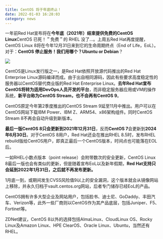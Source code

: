 ```yaml
---
title: CentOS 将于年底终止！
date: 2022-01-03 16:28:03
category: news
---
```

一年前Red Hat宣布将在**今年底（2021年）结束提供免费的CentOS Linux**CentOS 已死！＂免费＂的 RHEL 没了...。上周五Red Hat再度提醒，CentOS Linux 8将在今年12月31日来到它的生命周期终点（End of Life，EoL）。对于：**CentOS 停止服务！我们用哪个？Ubuntu or Debian**？

![](https://upload-images.jianshu.io/upload_images/10024246-5338bded5ef36683.png?imageMogr2/auto-orient/strip%7CimageView2/2/w/1240)

CentOS是Linux发行版之一，是Red Hat依照开放源代码推出的Red Hat Enterprise Linux源码编译而成。由于出自相同源码，因此有些要求高度稳定性的服务器以CentOS替代商业版的Red Hat Enterprise Linux。**去年Red Hat宣布CentOS将转为适用DevOps人员开发的平台**，而非稳定服务器应用或VM的操作系统，**新平台称为CentOS Stream，也不会再有CentOS 9**。

CentOS原定今年第2季度推出的CentOS Stream 9延至11月中推出。用户可以在CentOS网站下载IBM Power、IBM Z、ARM54、x86架构组件。同时CentOS Stream 8不再会自动升级到新版本。

**最后一版CentOS 8只会更新到2021年12月31日**，反而**CentOS 7**会更新到**2024年6月30日**。对于CentOS 8用户，Red Hat还会在推出RHEL 8.5时，发布RHEL rebuild版给CentOS用户，即真正最后一个CentOS版本，时间点也可能落在EOL后。

一如RHEL小数点版本（point release）会附带数次的安全更新，CentOS Linux 8最后一版也会有类似的更新，但是随着宣布EoL以及新年假期，**Red Hat支持只会延到2022年1月31日，之后就不再发布更新。**

1月底一到，或期间发生CVSS风险值9以上的安全漏洞，这个版本就会从镜像网站上移除，并永久归档于vault.centos.org网站，后者专门储存已经EoL的产品。

CentOS拥有许多大型企业及网站用户，包括脸书、迪士尼、GoDaddy、丰田汽车、Verizon等，此外一些厂商则以CentOS作为其产品底层，包括Juniper、F5、Fortinet等。

ZDNet建议，CentOS 8以外的选择包括AlmaLinux、CloudLinux OS、Rocky Linux及Amazon Linux、HPE ClearOS、Oracle Linux、Ubuntu，当然还有RHEL。

